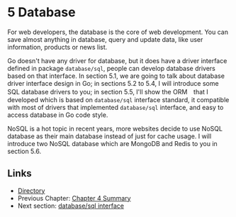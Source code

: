 # 5 Database

For web developers, the database is the core of web development. You can save almost anything in database, query and update data, like user information, products or news list.

Go doesn't have any driver for database, but it does have a driver interface defined in package `database/sql`, people can develop database drivers based on that interface. In section 5.1, we are going to talk about database driver interface design in Go; in sections 5.2 to 5.4, I will introduce some SQL database drivers to you; in section 5.5, I'll show the ORM　that I developed which is based on `database/sql` interface standard, it compatible with most of drivers that implemented `database/sql` interface, and easy to access database in Go code style.

NoSQL is a hot topic in recent years, more websites decide to use NoSQL database as their main database instead of just for cache usage. I will introduce two NoSQL database which are MongoDB and Redis to you in section 5.6.

## Links

- [Directory](preface.md)
- Previous Chapter: [Chapter 4 Summary](04.6.md)
- Next section: [database/sql interface](05.1.md)